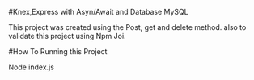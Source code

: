 

#Knex,Express with Asyn/Await and Database MySQL

This project was created using the Post, get and delete method. also to validate this project using Npm Joi.

#How To Running this Project

Node index.js
